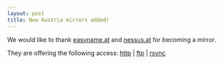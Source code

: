 ```yaml
---
layout: post
title: New Austria mirrors added!
---
```


We would like to thank [easyname.at](easyname.at) and [nessus.at](nessus.at) for becoming a mirror.

They are offering the following access: [http](http://mirror.easyname.at/blackarch/) | [ftp](ftp://mirror.easyname.at/blackarch/) | [rsync](rsync://mirror.easyname.at/blackarch/)